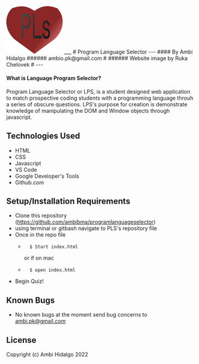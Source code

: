 <img src="./img/PLSlogo.png" width="150" height="auto">
___
# Program Language Selector
---
#### By Ambi Hidalgo 
###### ambio.pk@gmail.com
#
###### Website image by Ruka Chelovek
#
---

#### What is Language Program Selector?
Program Language Selector or LPS, is a student designed web application to match prospective coding students with a programming language throuh a series of obscure questions. LPS's purpose for creation is demonstrate knowledge of manipulating the DOM and Window objects through javascript.

## Technologies Used

* HTML
* CSS
* Javascript
* VS Code
* Google Developer's Tools
* Github.com

## Setup/Installation Requirements

* Clone this repository (https://github.com/ambibma/programlanguageselector)
* using terminal or gitbash navigate to PLS's repository file
* Once in the repo file 
    *       $ Start index.html
        or if on mac
    *       $ open index.html
* Begin Quiz!

## Known Bugs

* No known bugs at the moment
send bug concerns to ambi.pk@gmail.com

## License


Copyright (c) Ambi Hidalgo 2022
